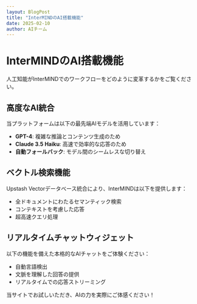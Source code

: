 ```yaml
---
layout: BlogPost
title: "InterMINDのAI搭載機能"
date: 2025-02-10
author: AIチーム
---
```


# InterMINDのAI搭載機能

人工知能がInterMINDでのワークフローをどのように変革するかをご覧ください。

## 高度なAI統合

当プラットフォームは以下の最先端AIモデルを活用しています：

- **GPT-4**: 複雑な推論とコンテンツ生成のため
- **Claude 3.5 Haiku**: 高速で効率的な応答のため
- **自動フォールバック**: モデル間のシームレスな切り替え

## ベクトル検索機能

Upstash Vectorデータベース統合により、InterMINDは以下を提供します：

- 全ドキュメントにわたるセマンティック検索
- コンテキストを考慮した応答
- 超高速クエリ処理

## リアルタイムチャットウィジェット

以下の機能を備えた本格的なAIチャットをご体験ください：

- 自動言語検出
- 文脈を理解した回答の提供
- リアルタイムでの応答ストリーミング

当サイトでお試しいただき、AIの力を実際にご体感ください！
